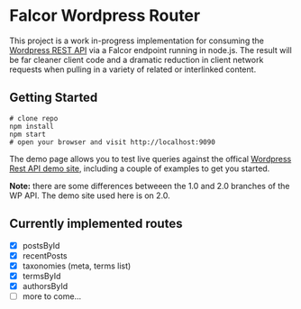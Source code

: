 # Falcor Wordpress Router

This project is a work in-progress implementation for consuming the [Wordpress REST API](https://github.com/WP-API/WP-API) via a Falcor endpoint running in node.js. The result will be far cleaner client code and a dramatic reduction in client network requests when pulling in a variety of related or interlinked content.

## Getting Started

```
# clone repo
npm install
npm start
# open your browser and visit http://localhost:9090
```

The demo page allows you to test live queries against the offical [Wordpress Rest API demo site](http://demo.wp-api.org/), including a couple of examples to get you started.

**Note:** there are some differences betweeen the 1.0 and 2.0 branches of the WP API. The demo site used here is on 2.0.

## Currently implemented routes

- [x] postsById
- [x] recentPosts
- [x] taxonomies (meta, terms list)
- [x] termsById
- [x] authorsById
- [ ] more to come...
